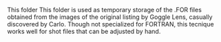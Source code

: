 This folder This folder is used as temporary storage of the .FOR files obtained from the images of the original listing by Goggle Lens, casually discovered by Carlo. Though not specialized for FORTRAN, this tecnique works well for shot files that can be adjusted by hand.   
